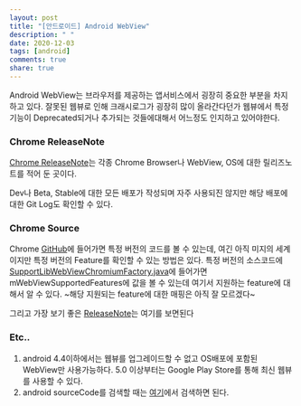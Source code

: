 ```yaml
---
layout: post
title: "[안드로이드] Android WebView"
description: " "
date: 2020-12-03
tags: [android]
comments: true
share: true
---
```


Android WebView는 브라우저를 제공하는 앱서비스에서 굉장히 중요한 부분을 차지하고 있다. 잘못된 웹뷰로 인해 크래시로그가 굉장히 많이 올라간다던가 웹뷰에서 특정 기능이 Deprecated되거나 추가되는 것들에대해서 어느정도 인지하고 있어야한다.


### Chrome ReleaseNote

[Chrome ReleaseNote](https://chromereleases.googleblog.com/)는 각종 Chrome Browser나 WebView, OS에 대한 릴리즈노트를 적어 둔 곳이다.

Dev나 Beta, Stable에 대한 모든 배포가 작성되며 자주 사용되진 않지만 해당 배포에 대한 Git Log도 확인할 수 있다.


### Chrome Source

Chrome [GitHub](hhttps://github.com/chromium/chromium/tree/84.0.4135.2)에 들어가면 특정 버전의 코드를 볼 수 있는데, 여긴 아직 미지의 세계이지만 특정 버전의 Feature를 확인할 수 있는 방법은 있다. 특정 버전의 소스코드에 [SupportLibWebViewChromiumFactory.java](android_webview/support_library/java/src/org/chromium/support_lib_glue/SupportLibWebViewChromiumFactory.java)에 들어가면 mWebViewSupportedFeatures에 값을 볼 수 있는데 여기서 지원하는 feature에 대해서 알 수 있다. ~해당 지원되는 feature에 대한 매핑은 아직 잘 모르겠다~

그리고 가장 보기 좋은 [ReleaseNote](https://www.chromestatus.com/features/schedule)는 여기를 보면된다


### Etc..

1. android 4.4이하에서는 웹뷰를 업그레이드할 수 없고 OS배포에 포함된 WebView만 사용가능하다. 5.0 이상부터는 Google Play Store를 통해 최신 웹뷰를 사용할 수 있다.
2. android sourceCode를 검색할 때는 [여기](https://cs.android.com/)에서 검색하면 된다.